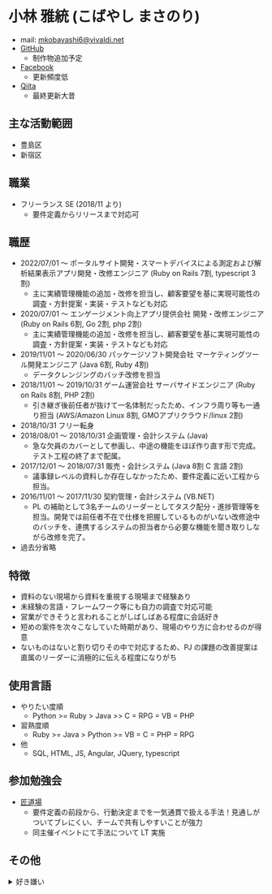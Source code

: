 # 小林 雅統 (こばやし まさのり)
- mail: [mkobayashi6@vivaldi.net](mailto:mkobayashi6@vivaldi.net)
- [GitHub](https://github.com/mkobayashi6)
    - 制作物追加予定
- [Facebook](https://ja-jp.facebook.com/people/%E5%B0%8F%E6%9E%97%E9%9B%85%E7%B5%B1/100009338638527)
    - 更新頻度低
- [Qiita](https://qiita.com/mkoba_6)
    - 最終更新大昔

## 主な活動範囲
- 豊島区
- 新宿区

## 職業
-  フリーランス SE (2018/11 より)
    - 要件定義からリリースまで対応可 

## 職歴
- 2022/07/01 〜 ポータルサイト開発・スマートデバイスによる測定および解析結果表示アプリ開発・改修エンジニア (Ruby on Rails 7割, typescript 3割)
  - 主に実績管理機能の追加・改修を担当し、顧客要望を基に実現可能性の調査・方針提案・実装・テストなども対応
- 2020/07/01 〜 エンゲージメント向上アプリ提供会社 開発・改修エンジニア (Ruby on Rails 6割, Go 2割, php 2割)
  - 主に実績管理機能の追加・改修を担当し、顧客要望を基に実現可能性の調査・方針提案・実装・テストなども対応
- 2019/11/01 〜 2020/06/30 パッケージソフト開発会社 マーケティングツール開発エンジニア (Java 6割, Ruby 4割)
  - データクレンジングのバッチ改修を担当
- 2018/11/01 〜 2019/10/31 ゲーム運営会社 サーバサイドエンジニア (Ruby on Rails 8割, PHP 2割)
  - 引き継ぎ後前任者が抜けて一名体制だったため、インフラ周り等も一通り担当 (AWS/Amazon Linux 8割, GMOアプリクラウド/linux 2割)
- 2018/10/31 フリー転身
- 2018/08/01 〜 2018/10/31 企画管理・会計システム (Java)
  - 急な欠員のカバーとして参画し、中途の機能をほぼ作り直す形で完成。テスト工程の終了まで配属。
- 2017/12/01 〜 2018/07/31 販売・会計システム (Java 8割 C 言語 2割)
  - 議事録レベルの資料しか存在しなかったため、要件定義に近い工程から担当。
- 2016/11/01 〜 2017/11/30 契約管理・会計システム (VB.NET)
  - PL の補助として3名チームのリーダーとしてタスク配分・進捗管理等を担当。開発では前任者不在で仕様を把握しているものがいない改修途中のバッチを、連携するシステムの担当者から必要な機能を聞き取りしながら改修を完了。
- 過去分省略
    
## 特徴
-  資料のない現場から資料を重視する現場まで経験あり
-  未経験の言語・フレームワーク等にも自力の調査で対応可能
-  営業ができそうと言われることがしばしばある程度に会話好き
-  短めの案件を次々こなしていた時期があり、現場のやり方に合わせるのが得意
-  ないものはないと割り切りその中で対応するため、PJ の課題の改善提案は直属のリーダーに消極的に伝える程度になりがち

## 使用言語
- やりたい度順
  - Python >= Ruby > Java >> C = RPG = VB = PHP
- 習熟度順
  - Ruby >= Java > Python >= VB = C = PHP = RPG
- 他
  - SQL, HTML, JS, Angular, JQuery, typescript

## 参加勉強会
- [匠道場](http://www.takumi-businessplace.co.jp/takumi-method/practice/experience.html)
  - 要件定義の前段から、行動決定までを一気通貫で扱える手法！見通しがついてブレにくい、チームで共有しやすいことが強力
  - 同主催イベントにて手法について LT 実施

## その他
<details>
    <summary>
        好き嫌い
    </summary>
<ul>
<li> 好きなこと </li>
  <ul>
  <li> 効率化・改善 </li>
  <li> スキルの高い人 </li>
  <li> アドバイス・注意がうまい人 </li>
  <li> 競争 </li>
  <li> 工夫がいのある仕事 </li>
  <li> 食事 (特にお米) </li>
  </ul>
</ul>
<ul>
<li> 嫌いなこと </li>
  <ul>
  <li> 不必要な反復作業 </li>
  <li> 道の通行の流れが滞ること </li>
  <li> 一時的で不自然なブーム </li>
  </ul>
</ul>
<ul>
<li> 好きな言葉 </li>
  <ul>
  <li> 足るを知らず </li>
  <li> 死ななきゃ安い </li>
  <li> 負けに不思議の負けなし </li>
  </ul>
</ul>
<ul>
<li> 嫌いな言葉 </li>
  <ul>
  <li> 優先席 </li>
  </ul>
</ul>
<ul>
<li> 好きな映画 </li>
  <ul>
  <li> クレイマー・クレイマー </li>
  <li> 300 </li>
  <li> ペイ・バック </li>
  </ul>
</ul>
<ul>
<li> 好きな小説 </li>
  <ul>
  <li> 風の果て </li>
  <li> 皇国の守護者 </li>
  </ul>
</ul>
<ul>
<li> つまらなかった小説 </li>
  <ul>
  <li> 封神演義 (純粋に現代伝奇とエンタテインメント性を比較すると) </li>
  </ul>
</ul>
<ul>
<li> 好きな音楽 </li>
  <ul>
  <li> 安全地帯 </li>
  <li> 中森明菜 </li>
  <li> THE YELLOW MONKEY </li>
  <li> 東京スカパラダイス </li>
  <li> 平沢進 </li>
  <li> 澤野弘之 </li>
  <li> NO USE FOR A NAME </li>
  <li> NO FUN AT ALL </li>
  <li> Linkin Park </li>
  </ul>
</ul>
<ul>
<li> 好きな BGM </li>
  <ul>
  <li> 古代祐三 </li>
  <li> 伊藤賢治 </li>
  <li> 浜渦正志 </li>
  <li> 下村陽子 </li>
  <li> 渡辺宙明 </li>
  </ul>
</ul>
<ul>
<li> 好きな選手 </li>
  <ul>
  <li> マイティ・モー </li>
  <li> バダ・ハリ </li>
  <li> まちゃぼー </li>
  </ul>
</ul>
</details>

<!-- Global site tag (gtag.js) - Google Analytics -->
<script async src="https://www.googletagmanager.com/gtag/js?id=UA-154365387-1"></script>
<script>
  window.dataLayer = window.dataLayer || [];
  function gtag(){dataLayer.push(arguments);}
  gtag('js', new Date());

  gtag('config', 'UA-154365387-1');
</script>
